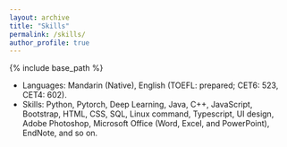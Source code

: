 ```yaml
---
layout: archive
title: "Skills"
permalink: /skills/
author_profile: true
---
```


{% include base_path %}

* Languages: Mandarin (Native), English (TOEFL: prepared; CET6: 523, CET4: 602).
* Skills:  Python, Pytorch, Deep Learning, Java, C++, JavaScript, Bootstrap, HTML, CSS, SQL,
Linux command, Typescript, UI design, Adobe Photoshop, Microsoft Office (Word, Excel, and
PowerPoint), EndNote, and so on. 


